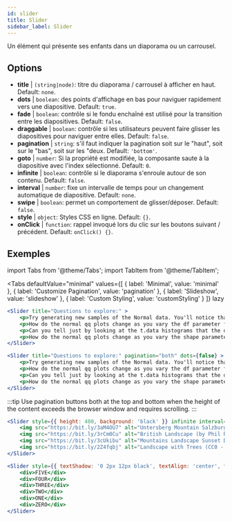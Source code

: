 ```yaml
---
id: slider 
title: Slider
sidebar_label: Slider
---
```


Un élément qui présente ses enfants dans un diaporama ou un carrousel.

## Options

* __title__ | `(string|node)`: titre du diaporama / carrousel à afficher en haut. Default: `none`.
* __dots__ | `boolean`: des points d'affichage en bas pour naviguer rapidement vers une diapositive. Default: `true`.
* __fade__ | `boolean`: contrôle si le fondu enchaîné est utilisé pour la transition entre les diapositives. Default: `false`.
* __draggable__ | `boolean`: contrôle si les utilisateurs peuvent faire glisser les diapositives pour naviguer entre elles. Default: `false`.
* __pagination__ | `string`: s'il faut indiquer la pagination soit sur le "haut", soit sur le "bas", soit sur les "deux. Default: `'bottom'`.
* __goto__ | `number`: Si la propriété est modifiée, la composante saute à la diapositive avec l'index sélectionné. Default: `0`.
* __infinite__ | `boolean`: contrôle si le diaporama s'enroule autour de son contenu. Default: `false`.
* __interval__ | `number`: fixe un intervalle de temps pour un changement automatique de diapositive. Default: `none`.
* __swipe__ | `boolean`: permet un comportement de glisser/déposer. Default: `false`.
* __style__ | `object`: Styles CSS en ligne. Default: `{}`.
* __onClick__ | `function`: rappel invoqué lors du clic sur les boutons suivant / précédent. Default: `onClick() {}`.


## Exemples


import Tabs from '@theme/Tabs';
import TabItem from '@theme/TabItem';

<Tabs
    defaultValue="minimal"
    values={[
        { label: 'Minimal', value: 'minimal' },
        { label: 'Customize Pagination', value: 'pagination' },
        { label: 'Slideshow', value: 'slideshow' },
        { label: 'Custom Styling', value: 'customStyling' }
    ]}
    lazy
>

<TabItem value="minimal">

```jsx live
<Slider title="Questions to explore:" >
    <p>Try generating new samples of the Normal data. You'll notice that the points don't always lie exactly on the line. This is typical variation. As you generate more random realizations of this plot you'll get better calibrated to the kind of deviation you can expect to see from this large a sample of Normal data.</p>
    <p>How do the normal qq plots change as you vary the df parameter for the t-distributed data?</p>
    <p>Can you tell just by looking at the t.data histograms that the data aren't normally distributed? Is it easier to tell from the QQ plots?</p>
    <p>How do the normal qq plots change as you vary the shape parameter in the gamma-distributed data?</p>
</Slider>
```

</TabItem>

<TabItem value="pagination">

```jsx live
<Slider title="Questions to explore:" pagination="both" dots={false} >
    <p>Try generating new samples of the Normal data. You'll notice that the points don't always lie exactly on the line. This is typical variation. As you generate more random realizations of this plot you'll get better calibrated to the kind of deviation you can expect to see from this large a sample of Normal data.</p>
    <p>How do the normal qq plots change as you vary the df parameter for the t-distributed data?</p>
    <p>Can you tell just by looking at the t.data histograms that the data aren't normally distributed? Is it easier to tell from the QQ plots?</p>
    <p>How do the normal qq plots change as you vary the shape parameter in the gamma-distributed data?</p>
</Slider>
```

:::tip
Use pagination buttons both at the top and bottom when the height of the content exceeds the browser window and requires scrolling.
:::

</TabItem>

<TabItem value="slideshow">

```jsx live
<Slider style={{ height: 400, background: 'black' }} infinite interval={2000} >
    <img src="https://bit.ly/3aM4OU7" alt="Untersberg Mountain Salzburg (by Giuseppe Milo, CC BY 3.0)" />
    <img src="https://bit.ly/3rCm0Cu" alt="British Landscape (by Phil Riley, Pixabay License)" />
    <img src="https://bit.ly/3cUkibu" alt="Mountains Landscape Sunset Dusk (Pixabay License)" />
    <img src="https://bit.ly/2Z4fqbj" alt="Landscape with Trees (CC0 - Public Domain)" /> 
</Slider>
```

</TabItem>

<TabItem value="customStyling">

```jsx live
<Slider style={{ textShadow: '0 2px 12px black', textAlign: 'center', fontSize: 90 }} infinite interval={1000} >
    <div>FIVE</div>
    <div>FOUR</div>
    <div>THREE</div>
    <div>TWO</div>
    <div>ONE</div>
    <div>ZERO</div>
</Slider>
```

</TabItem>

</Tabs>


